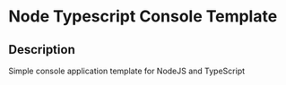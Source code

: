 # Node Typescript Console Template

## Description

Simple console application template for NodeJS and TypeScript
